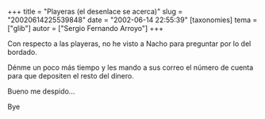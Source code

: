 +++
title = "Playeras (el desenlace se acerca)"
slug = "20020614225539848"
date = "2002-06-14 22:55:39"
[taxonomies]
tema = ["glib"]
autor = ["Sergio Fernando Arroyo"]
+++

Con respecto a las playeras, no he visto a Nacho para preguntar por lo
del bordado.

Dénme un poco más tiempo y les mando a sus correo el número de cuenta
para que depositen el resto del dinero.

Bueno me despido...

Bye

